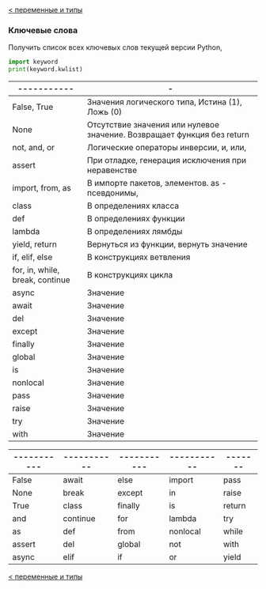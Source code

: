 [< переменные и типы](../variables_and_types.md)

### Ключевые слова

Получить список всех ключевых слов текущей версии Python,
```python
import keyword
print(keyword.kwlist)
```

| -----------                     | -                                                                       |
|---------------------------------|-------------------------------------------------------------------------|
| False, True                     | Значения логического типа, Истина (1), Ложь (0)                         |
| None                            | Отсутствие значения или нулевое значение. Возвращает функция без return |
| not, and, or                    | Логические операторы инверсии, и, или,                                  |
| assert                          | При отладке, генерация исключения при  неравенстве                      |
| import, from, as                | В импорте пакетов, элементов. as - псевдонимы,                          |
| class                           | В определениях класса                                                   |
| def                             | В определениях функции                                                  |
| lambda                          | В определениях лямбды                                                   |
| yield, return                   | Вернуться из функции, вернуть значение                                  |
| if, elif, else                  | В конструкциях ветвления                                                |
| for, in, while, break, continue | В конструкциях цикла                                                    |
| async                           | Значение                                                                |
| await                           | Значение                                                                |
| del                             | Значение                                                                |
| except                          | Значение                                                                |
| finally                         | Значение                                                                |
| global                          | Значение                                                                |
| is                              | Значение                                                                |
| nonlocal                        | Значение                                                                |
| pass                            | Значение                                                                |
| raise                           | Значение                                                                |
| try                             | Значение                                                                |
| with                            | Значение                                                                |


|-----------|-----------|-----------|-----------|-------|
|-----------|-----------|-----------|-----------|-------|
|False      |await      |else       |import     |pass   |
|None       |break      |except     |in         |raise  |
|True       |class      |finally    |is         |return |
|and        |continue   |for        |lambda     |try    |
|as         |def        |from       |nonlocal   |while  |
|assert     |del        |global     |not        |with   |
|async      |elif       |if         |or         |yield  |

[< переменные и типы](../variables_and_types.md)